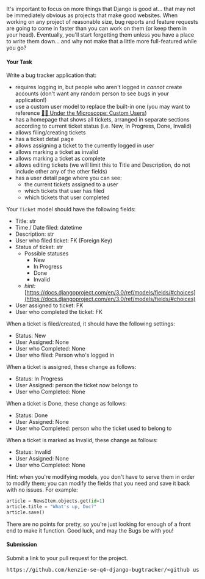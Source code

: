 It's important to focus on more things that Django is good at... that may not be immediately obvious as projects that make good websites. When working on any project of reasonable size, bug reports and feature requests are going to come in faster than you can work on them (or keep them in your head). Eventually, you'll start forgetting them unless you have a place to write them down... and why not make that a little more full-featured while you go?

#### **Your Task**

Write a bug tracker application that:

*   requires logging in, but people who aren't logged in _cannot_ create accounts (don't want any random person to see bugs in your application!)
*   use a custom user model to replace the built-in one (you may want to reference [👨‍🔬 Under the Microscope: Custom Users](https://my.kenzie.academy/courses/148/modules/items/22362 "👨‍🔬 Under the Microscope: Custom Users"))
*   has a homepage that shows all tickets, arranged in separate sections according to current ticket status (i.e. New, In Progress, Done, Invalid)
*   allows filing/creating tickets
*   has a ticket detail page
*   allows assigning a ticket to the currently logged in user
*   allows marking a ticket as invalid
*   allows marking a ticket as complete
*   allows editing tickets (we will limit this to Title and Description, do not include other any of the other fields)
*   has a user detail page where you can see:
    *   the current tickets assigned to a user
    *   which tickets that user has filed
    *   which tickets that user completed

Your `Ticket` model should have the following fields:

*   Title: str
*   Time / Date filed: datetime
*   Description: str
*   User who filed ticket: FK (Foreign Key)
*   Status of ticket: str
    *   Possible statuses
        *   New 
        *   In Progress
        *   Done
        *   Invalid
    *   _hint:_ [https://docs.djangoproject.com/en/3.0/ref/models/fields/#choices](https://docs.djangoproject.com/en/3.0/ref/models/fields/#choices)
*   User assigned to ticket: FK
*   User who completed the ticket: FK

When a ticket is filed/created, it should have the following settings:

*   Status: New
*   User Assigned: None
*   User who Completed: None
*   User who filed: Person who's logged in

When a ticket is assigned, these change as follows:

*   Status: In Progress
*   User Assigned: person the ticket now belongs to
*   User who Completed: None

When a ticket is Done, these change as follows:

*   Status: Done
*   User Assigned: None
*   User who Completed: person who the ticket used to belong to

When a ticket is marked as Invalid, these change as follows:

*   Status: Invalid
*   User Assigned: None
*   User who Completed: None

Hint: when you're modifying models, you don't have to serve them in order to modify them; you can modify the fields that you need and save it back with no issues. For example:

```python
article = NewsItem.objects.get(id=1)  
article.title = "What's up, Doc?"  
article.save()
```

There are no points for pretty, so you're just looking for enough of a front end to make it function. Good luck, and may the Bugs be with you!

#### **Submission**

Submit a link to your pull request for the project.

<pre>https://github.com/kenzie-se-q4-django-bugtracker/&ltgithub_username&gt/pull/&ltnumber&gt</pre>
